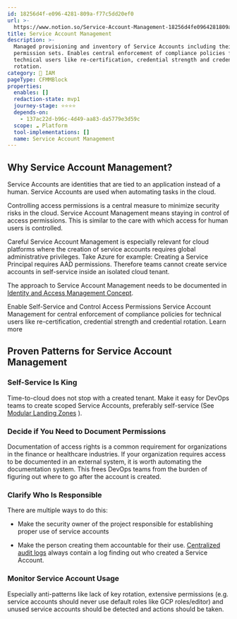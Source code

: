 ```yaml
---
id: 18256d4f-e096-4281-809a-f77c5dd20ef0
url: >-
  https://www.notion.so/Service-Account-Management-18256d4fe0964281809af77c5dd20ef0
title: Service Account Management
description: >-
  Managed provisioning and inventory of Service Accounts including their
  permission sets. Enables central enforcement of compliance policies for
  technical users like re-certification, credential strength and credential
  rotation.
category: 🔐 IAM
pageType: CFMMBlock
properties:
  enables: []
  redaction-state: mvp1
  journey-stage: ⭐️⭐️⭐️⭐️
  depends-on:
    - 137ac22d-b96c-4d49-aa83-da5779e3d59c
  scope: ☁️ Platform
  tool-implementations: []
  name: Service Account Management
---
```


## Why Service Account Management?

Service Accounts are identities that are tied to an application instead of a human. Service Accounts are used when automating tasks in the cloud.

Controlling access permissions is a central measure to minimize security risks in the cloud. Service Account Management means staying in control of access permissions. This is similar to the care with which access for human users is controlled.

Careful Service Account Management is especially relevant for cloud platforms where the creation of service accounts requires global administrative privileges. Take Azure for example: Creating a Service Principal requires AAD permissions. Therefore teams cannot create service accounts in self-service inside an isolated cloud tenant.

The approach to Service Account Management needs to be documented in [Identity and Access Management Concept](/maturity-model/iam/identity-and-access-management-concept.md).

<!--notion-markdown-cms:raw-->
<CallToAction>
  <CtaHeader>Enable Self-Service and Control Access Permissions</CtaHeader>
  <CtaText>Service Account Management for central enforcement of compliance policies for technical users like re-certification, credential strength and credential rotation.</CtaText>
  <CtaButton class="btn-primary" url="https://www.meshcloud.io/2020/10/15/cloud-infrastructure-services-enterprise-wide-distribution-via-a-marketplace/">Learn more</CtaButton>
</CallToAction>

## Proven Patterns for Service Account Management

### Self-Service Is King

Time-to-cloud does not stop with a created tenant. Make it easy for DevOps teams to create scoped Service Accounts, preferably self-service (See [Modular Landing Zones](/maturity-model/tenant-management/modular-landing-zones.md) ).

### Decide if You Need to Document Permissions

Documentation of access rights is a common requirement for organizations in the finance or healthcare industries. If your organization requires access to be documented in an external system, it is worth automating the documentation system. This frees DevOps teams from the burden of figuring out where to go after the account is created.

### Clarify Who Is Responsible

There are multiple ways to do this: 

- Make the security owner of the project responsible for establishing proper use of service accounts

- Make the person creating them accountable for their use.  [Centralized audit logs](/maturity-model/security-and-compliance/centralized-audit-logs.md) always contain a log finding out who created a Service Account.

### Monitor Service Account Usage

Especially anti-patterns like lack of key rotation, extensive permissions (e.g. service accounts should never use default roles like GCP roles/editor) and unused service accounts should be detected and actions should be taken.